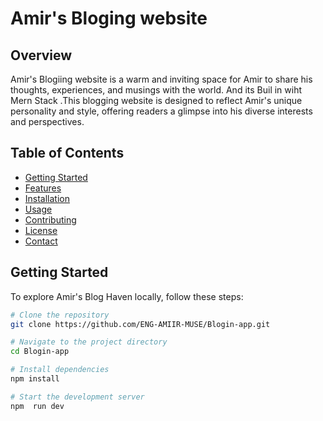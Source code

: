 # Amir's Bloging website 

## Overview

Amir's Blogiing website is   a warm and inviting space for Amir to share his thoughts, experiences, and musings with the world. And its Buil in wiht Mern Stack .This blogging website is designed to reflect Amir's unique personality and style, offering readers a glimpse into his diverse interests and perspectives.

## Table of Contents

- [Getting Started](#getting-started)
- [Features](#features)
- [Installation](#installation)
- [Usage](#usage)
- [Contributing](#contributing)
- [License](#license)
- [Contact](#contact)

## Getting Started

To explore Amir's Blog Haven locally, follow these steps:

```bash
# Clone the repository
git clone https://github.com/ENG-AMIIR-MUSE/Blogin-app.git

# Navigate to the project directory
cd Blogin-app

# Install dependencies
npm install

# Start the development server
npm  run dev
